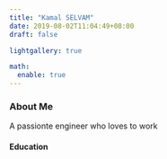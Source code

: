 ```yaml
---
title: "Kamal SELVAM"
date: 2019-08-02T11:04:49+08:00
draft: false

lightgallery: true

math:
  enable: true
---
```




### About Me

A passionte engineer who loves to work 

#### Education
